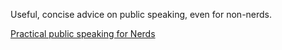 Useful, concise advice on public speaking, even for non-nerds.

[Practical public speaking for Nerds](http://dave.cheney.net/2015/02/17/practical-public-speaking-for-nerds)
